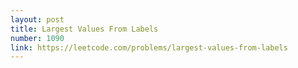 ```yaml
---
layout: post
title: Largest Values From Labels
number: 1090
link: https://leetcode.com/problems/largest-values-from-labels
---
```

